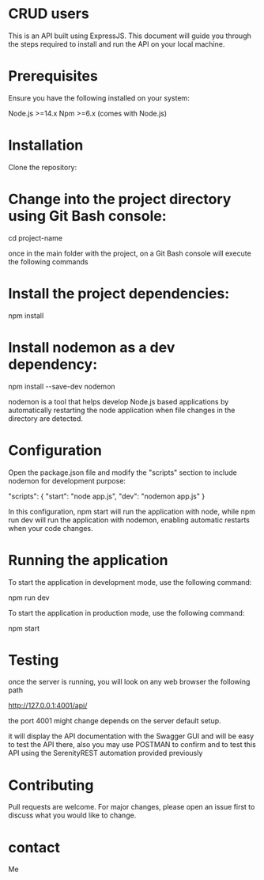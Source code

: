 # CRUD users
This is an API built using ExpressJS. This document will guide you through the steps required to install and run the API on your local machine.

# Prerequisites
Ensure you have the following installed on your system:

Node.js >=14.x
Npm >=6.x (comes with Node.js)

# Installation
Clone the repository:

# Change into the project directory using Git Bash console:

cd project-name

once in the main folder with the project, on a Git Bash console will execute the following commands

# Install the project dependencies:

npm install

# Install nodemon as a dev dependency:

npm install --save-dev nodemon

nodemon is a tool that helps develop Node.js based applications by automatically restarting the node application when file changes in the directory are detected.

# Configuration

Open the package.json file and modify the "scripts" section to include nodemon for development purpose:

"scripts": {
  "start": "node app.js",
  "dev": "nodemon app.js"
}

In this configuration, npm start will run the application with node, while npm run dev will run the application with nodemon, enabling automatic restarts when your code changes.

# Running the application
To start the application in development mode, use the following command:

npm run dev

To start the application in production mode, use the following command:

npm start

# Testing

once the server is running, you will look on any web browser the following path

http://127.0.0.1:4001/api/

the port 4001 might change depends on the server default setup.

it will display the API documentation with the Swagger GUI and will be easy to test the API there, also you may use POSTMAN to confirm and to test this API using the SerenityREST automation provided previously

# Contributing
Pull requests are welcome. For major changes, please open an issue first to discuss what you would like to change.

# contact
Me
